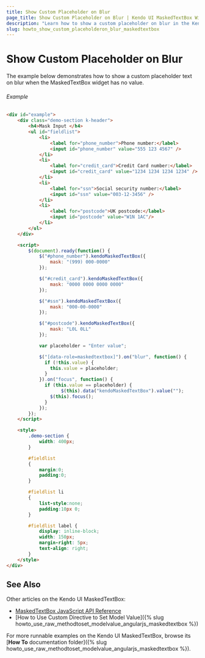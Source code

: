 ```yaml
---
title: Show Custom Placeholder on Blur
page_title: Show Custom Placeholder on Blur | Kendo UI MaskedTextBox Widget
description: "Learn how to show a custom placeholder on blur in the Kendo UI MaskedTextBox widget."
slug: howto_show_custom_placeholderon_blur_maskedtextbox
---
```


# Show Custom Placeholder on Blur

The example below demonstrates how to show a custom placeholder text on blur when the MaskedTextBox widget has no value.

###### Example

```html
<div id="example">
    <div class="demo-section k-header">
        <h4>Mask Input </h4>
        <ul id="fieldlist">
            <li>
                <label for="phone_number">Phone number:</label>
                <input id="phone_number" value="555 123 4567" />
            </li>
            <li>
                <label for="credit_card">Credit Card number:</label>
                <input id="credit_card" value="1234 1234 1234 1234" />
            </li>
            <li>
                <label for="ssn">Social security number:</label>
                <input id="ssn" value="003-12-3456" />
            </li>
            <li>
                <label for="postcode">UK postcode:</label>
                <input id="postcode" value="W1N 1AC"/>
            </li>
        </ul>
    </div>

    <script>
        $(document).ready(function() {
            $("#phone_number").kendoMaskedTextBox({
                mask: "(999) 000-0000"
            });

            $("#credit_card").kendoMaskedTextBox({
                mask: "0000 0000 0000 0000"
            });

            $("#ssn").kendoMaskedTextBox({
                mask: "000-00-0000"
            });

            $("#postcode").kendoMaskedTextBox({
                mask: "L0L 0LL"
            });

            var placeholder = "Enter value";

            $("[data-role=maskedtextbox]").on("blur", function() {
              if (!this.value) {
                this.value = placeholder;
              }
            }).on("focus", function() {
              if (this.value == placeholder) {
                    $(this).data("kendoMaskedTextBox").value("");
                $(this).focus();
              }
            });
        });
    </script>

    <style>
        .demo-section {
            width: 400px;
        }

        #fieldlist
        {
            margin:0;
            padding:0;
        }

        #fieldlist li
        {
            list-style:none;
            padding:10px 0;
        }

        #fieldlist label {
            display: inline-block;
            width: 150px;
            margin-right: 5px;
            text-align: right;
        }
    </style>
</div>
```

## See Also

Other articles on the Kendo UI MaskedTextBox:

* [MaskedTextBox JavaScript API Reference](/api/javascript/ui/maskedtextbox)
* [How to Use Custom Directive to Set Model Value]({% slug howto_use_raw_methodtoset_modelvalue_angularjs_maskedtextbox %})

For more runnable examples on the Kendo UI MaskedTextBox, browse its [**How To** documentation folder]({% slug howto_use_raw_methodtoset_modelvalue_angularjs_maskedtextbox %}).
